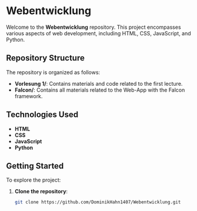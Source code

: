 # Webentwicklung

Welcome to the **Webentwicklung** repository. This project encompasses various aspects of web development, including HTML, CSS, JavaScript, and Python.

## Repository Structure

The repository is organized as follows:

- **Vorlesung 1/**: Contains materials and code related to the first lecture.
- **Falcon/**: Contains all materials related to the Web-App with the Falcon framework.

## Technologies Used

- **HTML**
- **CSS**
- **JavaScript**
- **Python**

## Getting Started

To explore the project:

1. **Clone the repository**:
   ```bash
   git clone https://github.com/DominikHahn1407/Webentwicklung.git
   ```
